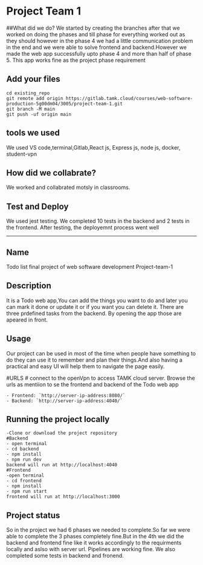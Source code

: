 # Project Team 1 
##What did we do?
We started by creating the branches after that we worked on doing the phases and till phase for everything worked out as they should however in the phase 4 we had a little communication problem in the end and we were able to solve frontend and backend.However we made the web app successfully upto phase 4 and more than half of phase 5. This app works fine as the project phase requirement

## Add your files



```
cd existing_repo
git remote add origin https://gitlab.tamk.cloud/courses/web-software-production-5g00dm04/3005/project-team-1.git
git branch -M main
git push -uf origin main
```

## tools we used
We used VS code,terminal,Gitlab,React js, Express js, node js, docker, student-vpn


## How did we collabrate?
We worked and collabrated motsly in classrooms.



## Test and Deploy
We used jest testing. We completed 10 tests in the backend and 2 tests in the frontend.
After testing, the deployemnt process went well


***



## Name
Todo list final project of web software development Project-team-1

## Description
It is a Todo web app,You can add the things you want to do and later you can mark it done or update it or if you want you can delete it.
There are three prdefined tasks from the backend. By opening the app those are apeared in front. 



## Usage
Our project can be used in most of the time when people have something to do they can use it to remember and plan their things.And also having a practical and easy UI will help them to navigate the page easily.


#URLS
    # connect to the openVpn to access TAMK cloud server. Browse the urls as mentiion to se the frontend and backend of the Todo web app

    - Frontend: `http://server-ip-address:8080/`
    - Backend: `http://server-ip-address:4040/`

## Running the project locally

    -Clone or download the project repository
    #Backend
    - open terminal
    - cd backend
    - npm install
    - npm run dev 
    backend will run at http://localhost:4040
    #Frontend
    -open terminal
    - cd frontend
    - npm install
    - npm run start
    frontend will run at http://localhost:3000

    

## Project status
So in the project we had 6 phases we needed to complete.So far we were able to complete the 3 phases completely fine.But in the 4th we did the backend and frontend fine like it works accordingly to the requirments locally and aslso with server url. Pipelines are working fine. We also completed some tests in backend and fronend.
